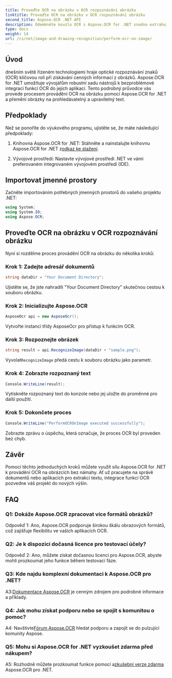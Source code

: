 ```yaml
---
title: Proveďte OCR na obrázku v OCR rozpoznávání obrázku
linktitle: Proveďte OCR na obrázku v OCR rozpoznávání obrázku
second_title: Aspose.OCR .NET API
description: Odemkněte kouzlo OCR s Aspose.OCR for .NET snadno extrahujte text z obrázků. Prozkoumejte výukový program pro bezproblémovou integraci.
type: docs
weight: 14
url: /cs/net/image-and-drawing-recognition/perform-ocr-on-image/
---
```

## Úvod

dnešním světě řízeném technologiemi hraje optické rozpoznávání znaků (OCR) klíčovou roli při získávání cenných informací z obrázků. Aspose.OCR for .NET umožňuje vývojářům robustní sadu nástrojů k bezproblémové integraci funkcí OCR do jejich aplikací. Tento podrobný průvodce vás provede procesem provádění OCR na obrázku pomocí Aspose.OCR for .NET a přemění obrázky na prohledávatelný a upravitelný text.

## Předpoklady

Než se ponoříte do výukového programu, ujistěte se, že máte následující předpoklady:

1.  Knihovna Aspose.OCR for .NET: Stáhněte a nainstalujte knihovnu Aspose.OCR for .NET z[odkaz ke stažení](https://releases.aspose.com/ocr/net/).

2. Vývojové prostředí: Nastavte vývojové prostředí .NET ve vámi preferovaném integrovaném vývojovém prostředí (IDE).

## Importovat jmenné prostory

Začněte importováním potřebných jmenných prostorů do vašeho projektu .NET:

```csharp
using System;
using System.IO;
using Aspose.OCR;
```

## Proveďte OCR na obrázku v OCR rozpoznávání obrázku

Nyní si rozdělme proces provádění OCR na obrázku do několika kroků:

### Krok 1: Zadejte adresář dokumentů

```csharp
string dataDir = "Your Document Directory";
```

Ujistěte se, že jste nahradili "Your Document Directory" skutečnou cestou k souboru obrázku.

### Krok 2: Inicializujte Aspose.OCR

```csharp
AsposeOcr api = new AsposeOcr();
```

Vytvořte instanci třídy AsposeOcr pro přístup k funkcím OCR.

### Krok 3: Rozpoznejte obrázek

```csharp
string result = api.RecognizeImage(dataDir + "sample.png");
```

 Vyvolat`RecognizeImage` předá cestu k souboru obrázku jako parametr.

### Krok 4: Zobrazte rozpoznaný text

```csharp
Console.WriteLine(result);
```

Vytiskněte rozpoznaný text do konzole nebo jej uložte do proměnné pro další použití.

### Krok 5: Dokončete proces

```csharp
Console.WriteLine("PerformOCROnImage executed successfully");
```

Zobrazte zprávu o úspěchu, která označuje, že proces OCR byl proveden bez chyb.

## Závěr

Pomocí těchto jednoduchých kroků můžete využít sílu Aspose.OCR for .NET k provádění OCR na obrázcích bez námahy. Ať už pracujete na správě dokumentů nebo aplikacích pro extrakci textu, integrace funkcí OCR pozvedne váš projekt do nových výšin.

## FAQ

### Q1: Dokáže Aspose.OCR zpracovat více formátů obrázků?

Odpověď 1: Ano, Aspose.OCR podporuje širokou škálu obrazových formátů, což zajišťuje flexibilitu ve vašich aplikacích OCR.

### Q2: Je k dispozici dočasná licence pro testovací účely?

Odpověď 2: Ano, můžete získat dočasnou licenci pro Aspose.OCR, abyste mohli prozkoumat jeho funkce během testovací fáze.

### Q3: Kde najdu komplexní dokumentaci k Aspose.OCR pro .NET?

 A3:[Dokumentace Aspose.OCR](https://reference.aspose.com/ocr/net/) je cenným zdrojem pro podrobné informace a příklady.

### Q4: Jak mohu získat podporu nebo se spojit s komunitou o pomoc?

 A4: Navštivte[Fórum Aspose.OCR](https://forum.aspose.com/c/ocr/16) hledat podporu a zapojit se do pulzující komunity Aspose.

### Q5: Mohu si Aspose.OCR for .NET vyzkoušet zdarma před nákupem?

 A5: Rozhodně můžete prozkoumat funkce pomocí a[zkušební verze zdarma](https://releases.aspose.com/) Aspose.OCR pro .NET.